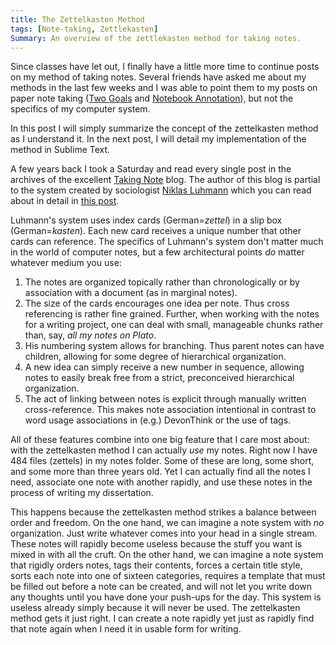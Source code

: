 ```yaml
---
title: The Zettelkasten Method
tags: [Note-taking, Zettlekasten]
Summary: An overview of the zettlekasten method for taking notes.
---
```




Since classes have let out, I finally have a little more time to
continue posts on my method of taking notes.  Several friends have
asked me about my methods in the last few weeks and I was able to
point them to my posts on paper note taking ([Two Goals][] and
[Notebook Annotation][]), but not the specifics of my computer
system.

[Two Goals]: http://www.dtsheffler.com/blog/2014-07-21-two-goals-of-note-taking/
[Notebook Annotation]: http://www.dtsheffler.com/blog/2014-07-26-notebook-annotation/

In this post I will simply summarize the concept of the
zettelkasten method as I understand it.  In the next post, I will
detail my implementation of the method in Sublime Text.

A few years back I took a Saturday and read every single post in
the archives of the excellent [Taking Note][] blog.  The author of
this blog is partial to the system created by sociologist [Niklas
Luhmann][] which you can read about in detail in [this post][].

Luhmann's system uses index cards (German=*zettel*) in a slip box
(German=*kasten*).  Each new card receives a unique number that
other cards can reference.  The specifics of Luhmann's system don't
matter much in the world of computer notes, but a few architectural
points *do* matter whatever medium you use:

1. The notes are organized topically rather than chronologically or
   by association with a document (as in marginal notes).
2. The size of the cards encourages one idea per note.  Thus cross
   referencing is rather fine grained.  Further, when working with
   the notes for a writing project, one can deal with small,
   manageable chunks rather than, say, *all my notes on Plato*.
3. His numbering system allows for branching.  Thus parent notes
   can have children, allowing for some degree of hierarchical
   organization.
4. A new idea can simply receive a new number in sequence, allowing
   notes to easily break free from a strict, preconceived
   hierarchical organization.
5. The act of linking between notes is explicit through manually
   written cross-reference.  This makes note association
   intentional in contrast to word usage associations in (e.g.)
   DevonThink or the use of tags.

[Taking Note]: http://takingnotenow.blogspot.com/
[Niklas Luhmann]: http://en.wikipedia.org/wiki/Niklas_Luhmann
[this post]: http://takingnotenow.blogspot.com/2007/12/luhmanns-zettelkasten.html

All of these features combine into one big feature that I care most
about: with the zettelkasten method I can actually *use* my notes.
Right now I have 484 files (zettels) in my notes folder.  Some of
these are long, some short, and some more than three years old.
Yet I can actually find all the notes I need, associate one note
with another rapidly, and use these notes in the process of writing
my dissertation.

This happens because the zettelkasten method strikes a balance
between order and freedom.  On the one hand, we can imagine a note
system with *no* organization.  Just write whatever comes into your
head in a single stream.  These notes will rapidly become useless
because the stuff you want is mixed in with all the cruft.  On the
other hand, we can imagine a note system that rigidly orders notes,
tags their contents, forces a certain title style, sorts each note
into one of sixteen categories, requires a template that must be
filled out before a note can be created, and will not let you write
down any thoughts until you have done your push-ups for the day.
This system is useless already simply because it will never be
used.  The zettelkasten method gets it just right.  I can create a
note rapidly yet just as rapidly find that note again when I need
it in usable form for writing.